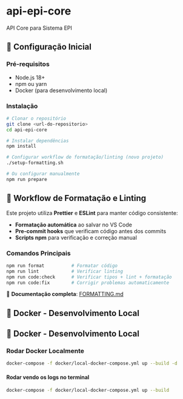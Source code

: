 # api-epi-core

API Core para Sistema EPI

## 🚀 Configuração Inicial

### Pré-requisitos

- Node.js 18+
- npm ou yarn
- Docker (para desenvolvimento local)

### Instalação

```bash
# Clonar o repositório
git clone <url-do-repositorio>
cd api-epi-core

# Instalar dependências
npm install

# Configurar workflow de formatação/linting (novo projeto)
./setup-formatting.sh

# Ou configurar manualmente
npm run prepare
```

## 📝 Workflow de Formatação e Linting

Este projeto utiliza **Prettier** e **ESLint** para manter código consistente:

- **Formatação automática** ao salvar no VS Code
- **Pre-commit hooks** que verificam código antes dos commits
- **Scripts npm** para verificação e correção manual

### Comandos Principais

```bash
npm run format          # Formatar código
npm run lint            # Verificar linting
npm run code:check      # Verificar tipos + lint + formatação
npm run code:fix        # Corrigir problemas automaticamente
```

📖 **Documentação completa**: [FORMATTING.md](./FORMATTING.md)

## 🐳 Docker - Desenvolvimento Local

## 🐳 Docker - Desenvolvimento Local

### Rodar Docker Localmente

```bash
docker-compose -f docker/local-docker-compose.yml up --build -d
```

#### Rodar vendo os logs no terminal

```bash
docker-compose -f docker/local-docker-compose.yml up --build
```
